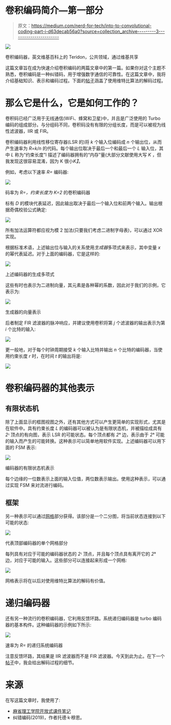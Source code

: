 # 卷积编码简介—第一部分

> 原文：<https://medium.com/nerd-for-tech/into-to-convolutional-coding-part-i-d63decab56a0?source=collection_archive---------3----------------------->

![](img/c011435d76501615eff0e3a6a2fa03fe.png)

卷积编码器，英文维基百科上的 Teridon，公共领域，通过维基共享

这篇文章旨在成为快速介绍卷积编码的两篇文章中的第一篇。如果你对这个主题不熟悉，卷积编码是一种纠错码，用于增强数字通信的可靠性。在这篇文章中，我将介绍基础知识、表示和编码过程。下面的[帖子](https://yair-mz.medium.com/intro-to-convolutional-coding-part-ii-d289c109ff7a)涵盖了使用维特比算法的解码过程。

# 那么它是什么，它是如何工作的？

卷积码已经广泛用于无线通信(WiFi、蜂窝和卫星)中，并且是广泛使用的 Turbo 编码的组成部分。与分组码不同，卷积码没有有限的分组长度，而是可以被视为线性滤波器，IIR 或 FIR。

卷积编码器利用线性移位寄存器(LSR 的)将 *k* 个输入位编码成 *n* 个输出位，从而产生速率为 *R=k/n* 的代码。每个输出位取决于最后一个和最后一个 *L* 输入位，其中 *L* 称为“约束长度”l 描述了编码器拥有的“内存”量(大部分文献使用大写 *K* ，但我发现这很容易混淆，因为 K 很小*K】*。

例如，考虑以下速率 *R=* 编码器:

![](img/89121edfe8ffc80fa2f13c76335d9afe.png)

码率为 *R=，约束长度为 K=2* 的卷积编码器

标有 *D* 的模块代表延迟，因此输出取决于最后一个输入位和前两个输入。输出根据奇偶校验公式确定:

![](img/8c205f89a8c208646e79dfb2a6ccc106.png)

所有加法运算符都应视为模 2 加法(只要我们考虑二进制字母表)，可以通过 XOR 实现。

根据标准术语，上述输出位与输入的关系使用*生成器*多项式来表示，其中变量 *x* 的幂代表延迟。对于上面的编码器，它是这样的:

![](img/53fcc0ac2f3cbe8fc251b2b89a69083f.png)

上述编码器的生成多项式

这些有时也表示为二进制向量，其元素是各种幂的系数，因此对于我们的示例，它表示为:

![](img/707b8cc28dbcaf6c9ff4f32e8259c4ac.png)

生成器的向量表示

后者制定 FIR 滤波器的脉冲响应，并建议使用卷积将第 *j* 个滤波器的输出表示为第 *i* 个比特的输入:

![](img/8a0c2d41a24fef9872425fe4498ec9ef.png)

更一般地，对于每个时钟周期接受 *k* 个输入比特并输出 *n* 个比特的编码器，当使用约束长度 *r* 时，在时间 *t* 的输出将是:

![](img/27d3c8912df981730cc9080a8796eb5c.png)

# 卷积编码器的其他表示

## 有限状态机

除了上面显示的框图视图之外，还有其他方式可以产生更简单的实现形式，尤其是在软件中。具有约束长度 *L* 的编码器可以被认为是有限状态机，并被描绘成具有 *2ᴸ* 顶点的有向图，表示 LSR 的可能状态。每个顶点都有 *2ᵏ* 边，表示由于 *2ᵏ* 可能的输入而产生的可能转换。这种表示可以简单地用软件实现。上述编码器可以用下面的 FSM 表示:

![](img/9927344f9a738a88a5a4c98757e15f6e.png)

编码器的有限状态机表示

每个边缘的一位数表示上面的输入位值，两位数表示输出。使用这种表示，可以通过实现 FSM 来对流进行编码。

## 框架

另一种表示可以通过[网格](https://en.wikipedia.org/wiki/Trellis_(graph))部分获得。该部分是一个二分图，将当前状态连接到以下可能的状态:

![](img/24371ec69a9172ceb888d0abf00ddada.png)

代表顶部编码器的单个网格部分

每列具有对应于可能的编码器状态的 *2ᴸ* 顶点，并且每个顶点具有离开它的 *2ᵏ* 边，对应于可能的输入。这些部分可以连接起来形成一个网格:

![](img/a848a23c67d2d41ec8323b19e0cfbbc3.png)

网格表示将在以后对使用维特比算法的解码有价值。

# 递归编码器

还有另一种流行的卷积编码器，它利用反馈环路。系统递归编码器是 turbo 编码器的基本构件。这种编码器的示例如下所示:

![](img/0dba1bf68f5b915843b2bd03339d6202.png)

速率为 *R=* 的递归系统编码器

注意反馈环路，其结果是 IIR 滤波器而不是 FIR 滤波器。今天到此为止。在下一个[帖子](https://yair-mz.medium.com/intro-to-convolutional-coding-part-ii-d289c109ff7a)中，我会给出解码过程的细节。

# 来源

在写这篇文章时，我使用了:

*   [麻省理工学院开放式课件笔记](https://ocw.mit.edu/courses/electrical-engineering-and-computer-science/6-02-introduction-to-eecs-ii-digital-communication-systems-fall-2012/readings/MIT6_02F12_chap07.pdf)
*   纠错编码(2019)，作者托德·k·穆恩。